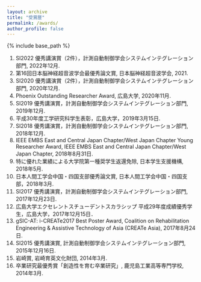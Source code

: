 ```yaml
---
layout: archive
title: "受賞歴"
permalink: /awards/
author_profile: false
---
```

<!--
[English]({{ "/awards/" | relative_url }}){: .btn .btn--primary}
-->

{% include base_path %}



1. SI2022 優秀講演賞（2件），計測自動制御学会システムインテグレーション部門, 2022年12月.
2. 第16回日本脳神経超音波学会最優秀論文賞, 日本脳神経超音波学会, 2021.
3. SI2020 優秀講演賞（2件），計測自動制御学会システムインテグレーション部門, 2020年12月.
4. Phoenix Outstanding Researcher Award, 広島大学, 2020年11月.
5. SI2019 優秀講演賞，計測自動制御学会システムインテグレーション部門, 2019年12月.
6. 平成30年度工学研究科学生表彰，広島大学，2019年3月15日.
7. SI2018 優秀講演賞，計測自動制御学会システムインテグレーション部門, 2018年12月.
8. IEEE EMBS East and Central Japan Chapter/West Japan Chapter Young Researcher Award, IEEE EMBS East and Central Japan Chapter/West Japan Chapter, 2018年8月31日.
9. 特に優れた業績による大学院第一種奨学生返還免除, 日本学生支援機構, 2018年5月.
10. 日本人間工学会中国・四国支部優秀論文賞, 日本人間工学会中国・四国支部，2018年3月.
11. SI2017 優秀講演賞，計測自動制御学会システムインテグレーション部門, 2017年12月23日.
12. 広島大学エクセレントスチューデントスカラシップ 平成29年度成績優秀学生，広島大学，2017年12月15日．
13. gSIC-AT: i-CREATe2017 Best Poster Award, Coalition on Rehabilitation Engineering & Assistive Technology of Asia (CREATe Asia), 2017年8月24日.
14. SI2015 優秀講演賞, 計測自動制御学会システムインテグレーション部門, 2015年12月16日.
15. 岩崎賞, 岩崎育英文化財団, 2014年3月.
16. 卒業研究最優秀賞「創造性を育む卒業研究」, 鹿児島工業高等専門学校, 2014年3月.


